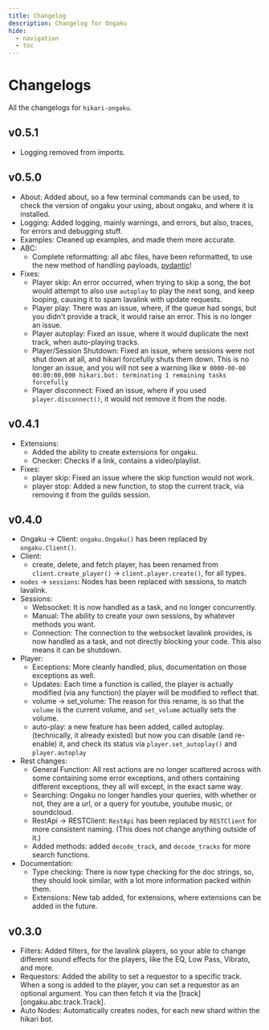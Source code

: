 ```yaml
---
title: Changelog
description: Changelog for Ongaku
hide:
  - navigation
  - toc
---
```


# Changelogs

All the changelogs for `hikari-ongaku`.

## **v0.5.1**

- Logging removed from imports.

## **v0.5.0**

- About: Added about, so a few terminal commands can be used, to check the version of ongaku your using, about ongaku, and where it is installed.
- Logging: Added logging, mainly warnings, and errors, but also, traces, for errors and debugging stuff.
- Examples: Cleaned up examples, and made them more accurate.
- ABC:
   - Complete reformatting: all abc files, have been reformatted, to use the new method of handling payloads, [pydantic](https://docs.pydantic.dev/)!
- Fixes:
   - Player skip: An error occurred, when trying to skip a song, the bot would attempt to also use `autoplay` to play the next song, and keep looping, causing it to spam lavalink with update requests.
   - Player play: There was an issue, where, if the queue had songs, but you didn't provide a track, it would raise an error. This is no longer an issue.
   - Player autoplay: Fixed an issue, where it would duplicate the next track, when auto-playing tracks.
   - Player/Session Shutdown: Fixed an issue, where sessions were not shut down at all, and hikari forcefully shuts them down. This is no longer an issue, and you will not see a warning like `W 0000-00-00 00:00:00,000 hikari.bot: terminating 1 remaining tasks forcefully`
   - Player disconnect: Fixed an issue, where if you used `player.disconnect()`, it would not remove it from the node.

## **v0.4.1**

- Extensions:
   - Added the ability to create extensions for ongaku.
   - Checker: Checks if a link, contains a video/playlist.
- Fixes:
   - player skip: Fixed an issue where the skip function would not work.
   - player stop: Added a new function, to stop the current track, via removing it from the guilds session.

## **v0.4.0**

- Ongaku -> Client: `ongaku.Ongaku()` has been replaced by `ongaku.Client()`.
- Client:
   - create, delete, and fetch player, has been renamed from `client.create_player()` -> `client.player.create()`, for all types.
- `nodes` -> `sessions`: Nodes has been replaced with sessions, to match lavalink.
- Sessions:
   - Websocket: It is now handled as a task, and no longer concurrently.
   - Manual: The ability to create your own sessions, by whatever methods you want.
   - Connection: The connection to the websocket lavalink provides, is now handled as a task, and not directly blocking your code. This also means it can be shutdown.
- Player:
   - Exceptions: More cleanly handled, plus, documentation on those exceptions as well.
   - Updates: Each time a function is called, the player is actually modified (via any function) the player will be modified to reflect that.
   - volume -> set_volume: The reason for this rename, is so that the `volume` is the current volume, and `set_volume` actually sets the volume.
   - auto-play: a new feature has been added, called autoplay. (technically, it already existed) but now you can disable (and re-enable) it, and check its status via `player.set_autoplay()` and `player.autoplay`
- Rest changes:
   - General Function: All rest actions are no longer scattered across with some containing some error exceptions, and others containing different exceptions, they all will except, in the exact same way.
   - Searching: Ongaku no longer handles your queries, with whether or not, they are a url, or a query for youtube, youtube music, or soundcloud.
   - RestApi -> RESTClient: `RestApi` has been replaced by `RESTClient` for more consistent naming. (This does not change anything outside of it.)
   - Added methods: added `decode_track`, and `decode_tracks` for more search functions.
- Documentation:
   - Type checking: There is now type checking for the doc strings, so, they should look similar, with a lot more information packed within them.
   - Extensions: New tab added, for extensions, where extensions can be added in the future.

## **v0.3.0**

- Filters: Added filters, for the lavalink players, so your able to change different sound effects for the players, like the EQ, Low Pass, Vibrato, and more.
- Requestors: Added the ability to set a requestor to a specific track. When a song is added to the player, you can set a requestor as an optional argument. You can then fetch it via the [track][ongaku.abc.track.Track].
- Auto Nodes: Automatically creates nodes, for each new shard within the hikari bot.
